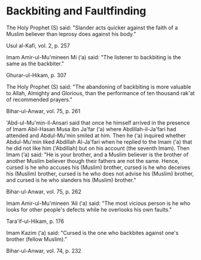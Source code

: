 Backbiting and Faultfinding
===========================

The Holy Prophet (S) said: "Slander acts quicker against the faith of a
Muslim believer than leprosy does against his body."

Usul al-Kafi, vol. 2, p. 257

Imam Amir-ul-Mu'mineen Mi (‘a) said: "The listener to backbiting is the
same as the backbiter."

Ghurar-ul-Hikam, p. 307

The Holy Prophet (S) said: "The abandoning of backbiting is more
valuable to Allah, Almighty and Glorious, than the performance of ten
thousand rak'at of recommended prayers."

Bihar-ul-Anwar, vol. 75, p. 261

'Abd-ul-Mu'min-il-Ansari said that once he himself arrived in the
presence of Imam Abil-Hasan Musa ibn Ja'far (‘a) where
Abdillah-il-Ja'fari had attended and Abdul-Mu'min smiled at him. Then he
(‘a) inquired whether Abdul-Mu'min liked Abdillah Al-Ja'fari when he
replied to the Imam (‘a) that he did not like him ('Abdillah) but on his
account (the seventh Imam). Then Imam (‘a) said: "He is your brother,
and a Muslim believer is the brother of another Muslim believer though
their fathers are not the same. Hence, cursed is he who accuses his
(Muslim) brother, cursed is he who deceives his (Muslim) brother, cursed
is he who does not advise his (Muslim) brother, and cursed is he who
slanders his (Muslim) brother."

Bihar-ul-Anwar, vol. 75, p. 262

Imam Amir-ul-Mu'mineen ‘Ali (‘a) said: "The most vicious person is he
who looks for other people's defects while he overlooks his own faults."

Tara'if-ul-Hikam, p. 176

Imam Kazim (‘a) said: "Cursed is the one who backbites against one's
brother (fellow Muslim)."

Bihar-ul-Anwar, vol. 74, p. 232


